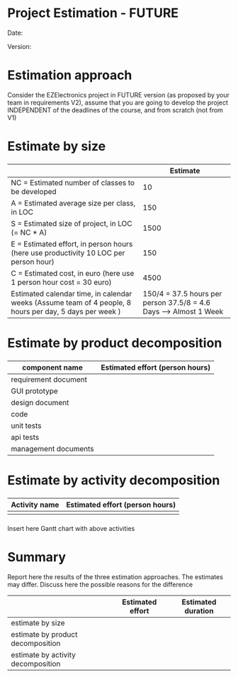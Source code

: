 # Project Estimation - FUTURE
Date:

Version:


# Estimation approach
Consider the EZElectronics  project in FUTURE version (as proposed by your team in requirements V2), assume that you are going to develop the project INDEPENDENT of the deadlines of the course, and from scratch (not from V1)
# Estimate by size
### 
|             | Estimate                        |             
| ----------- | ------------------------------- |  
| NC =  Estimated number of classes to be developed   |               10              |             
|  A = Estimated average size per class, in LOC       |              150              | 
| S = Estimated size of project, in LOC (= NC * A) | 1500 |
| E = Estimated effort, in person hours (here use productivity 10 LOC per person hour)  |                   150                   |   
| C = Estimated cost, in euro (here use 1 person hour cost = 30 euro) | 4500 | 
| Estimated calendar time, in calendar weeks (Assume team of 4 people, 8 hours per day, 5 days per week ) |    150/4 =  37.5 hours per person  37.5/8 = 4.6 Days   --> Almost 1 Week              |               

# Estimate by product decomposition
### 
|         component name    | Estimated effort (person hours)   |             
| ----------- | ------------------------------- | 
|requirement document    | |
| GUI prototype ||
|design document ||
|code ||
| unit tests ||
| api tests ||
| management documents  ||



# Estimate by activity decomposition
### 
|         Activity name    | Estimated effort (person hours)   |             
| ----------- | ------------------------------- | 
| | |
###
Insert here Gantt chart with above activities

# Summary

Report here the results of the three estimation approaches. The  estimates may differ. Discuss here the possible reasons for the difference

|             | Estimated effort                        |   Estimated duration |          
| ----------- | ------------------------------- | ---------------|
| estimate by size ||
| estimate by product decomposition ||
| estimate by activity decomposition ||




